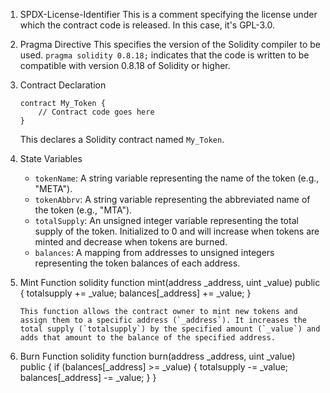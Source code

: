 
1. SPDX-License-Identifier This is a comment specifying the license under which the contract code is released. In this case, it's GPL-3.0.

2. Pragma Directive This specifies the version of the Solidity compiler to be used. `pragma solidity 0.8.18;` indicates that the code is written to be compatible with version 0.8.18 of Solidity or higher.

3. Contract Declaration 
   ```solidity
   contract My_Token {
       // Contract code goes here
   }
   ```
   This declares a Solidity contract named `My_Token`.

4. State Variables
   - `tokenName`: A string variable representing the name of the token (e.g., "META").
   - `tokenAbbrv`: A string variable representing the abbreviated name of the token (e.g., "MTA").
   - `totalSupply`: An unsigned integer variable representing the total supply of the token. Initialized to 0 and will increase when tokens are minted and decrease when tokens are burned.
   - `balances`: A mapping from addresses to unsigned integers representing the token balances of each address.

5. Mint Function
   solidity
   function mint(address _address, uint _value) public {
       totalsupply += _value;
       balances[_address] += _value;
   }
   ```
   This function allows the contract owner to mint new tokens and assign them to a specific address (`_address`). It increases the total supply (`totalsupply`) by the specified amount (`_value`) and adds that amount to the balance of the specified address.

6. Burn Function
   solidity
   function burn(address _address, uint _value) public {
       if (balances[_address] >= _value) {
           totalsupply -= _value;
           balances[_address] -= _value;
       }
   }
   
